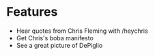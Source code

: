 # Features
- Hear quotes from Chris Fleming with /heychris
- Get Chris's boba manifesto
- See a great picture of DePiglio
